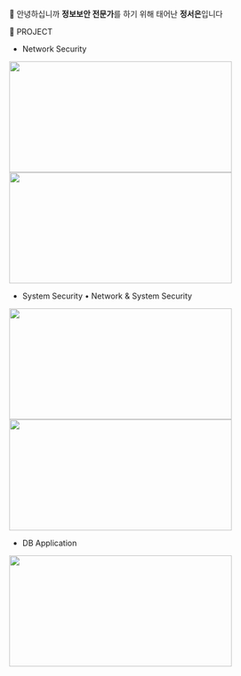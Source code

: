 👋 안녕하십니까 **정보보안 전문가**를 하기 위해 태어난 **정서은**입니다

🌱 PROJECT

- Network Security
  
<img src="https://github.com/user-attachments/assets/e2f90e15-4887-44db-a66b-bfad1c6507e7" width="400" height="200"/>
<img src="https://github.com/user-attachments/assets/0e52e22e-a39a-4c38-a5f7-6dc1551999a3" width="400" height="200"/>

- System Security                                                                        • Network & System Security
  
<img src="https://github.com/user-attachments/assets/6a3b8a60-3f23-4559-b006-188be6246c19" width="400" height="200"/>
<img src="https://github.com/user-attachments/assets/7b9a28b4-593d-4428-adc6-89d3d02ca3ea" width="400" height="200"/>

- DB Application
  
<img src="https://github.com/user-attachments/assets/c02c0430-cf35-4230-b0e0-18a95e58e79f" width="400" height="200"/>


